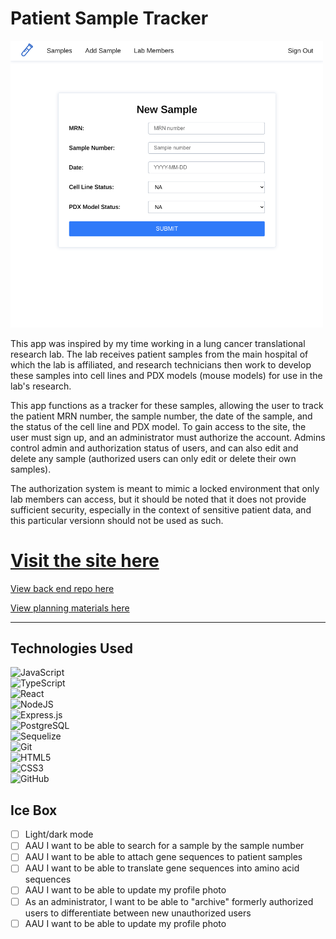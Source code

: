 # Patient Sample Tracker

<img src="./src/assets/screenshot.png" alt="Screnshot of a form to add a sample" width="500">

This app was inspired by my time working in a lung cancer translational research lab. The lab receives patient samples from the main hospital of which the lab is affiliated, and research technicians then work to develop these samples into cell lines and PDX models (mouse models) for use in the lab's research. 

This app functions as a tracker for these samples, allowing the user to track the patient MRN number, the sample number, the date of the sample, and the status of the cell line and PDX model. To gain access to the site, the user must sign up, and an administrator must authorize the account. Admins control admin and authorization status of users, and can also edit and delete any sample (authorized users can only edit or delete their own samples). 

The authorization system is meant to mimic a locked environment that only lab members can access, but it should be noted that it does not provide sufficient security, especially in the context of sensitive patient data, and this particular versionn should not be used as such. 

# [Visit the site here]()

[View back end repo here](https://github.com/DanielleColucci/patient-sample-tracker-back-end)

[View planning materials here](https://trello.com/b/V3dfXxeM/patient-sample-tracker)

---

## Technologies Used

![JavaScript](https://img.shields.io/badge/javascript-%23323330.svg?style=for-the-badge&logo=javascript&logoColor=%23F7DF1E)<br/>
![TypeScript](https://img.shields.io/badge/TypeScript-007ACC?style=for-the-badge&logo=typescript&logoColor=white)<br/>
![React](https://img.shields.io/badge/react-%2320232a.svg?style=for-the-badge&logo=react&logoColor=%2361DAFB)<br />
![NodeJS](https://img.shields.io/badge/node.js-6DA55F?style=for-the-badge&logo=node.js&logoColor=white)<br />
![Express.js](https://img.shields.io/badge/express.js-%23404d59.svg?style=for-the-badge&logo=express&logoColor=%2361DAFB)<br />
![PostgreSQL](https://img.shields.io/badge/PostgreSQL-316192?style=for-the-badge&logo=postgresql&logoColor=white)<br />
![Sequelize](https://img.shields.io/badge/Sequelize-52B0E7?style=for-the-badge&logo=Sequelize&logoColor=white)<br />
![Git](https://img.shields.io/badge/git-%23F05033.svg?style=for-the-badge&logo=git&logoColor=white)<br />
![HTML5](https://img.shields.io/badge/html5-%23E34F26.svg?style=for-the-badge&logo=html5&logoColor=white)<br />
![CSS3](https://img.shields.io/badge/css3-%231572B6.svg?style=for-the-badge&logo=css3&logoColor=white)<br />
![GitHub](https://img.shields.io/badge/github-%23121011.svg?style=for-the-badge&logo=github&logoColor=white)<br />

## Ice Box

- [ ] Light/dark mode
- [ ] AAU I want to be able to search for a sample by the sample number
- [ ] AAU I want to be able to attach gene sequences to patient samples
- [ ] AAU I want to be able to translate gene sequences into amino acid sequences
- [ ] AAU I want to be able to update my profile photo 
- [ ] As an administrator, I want to be able to "archive" formerly authorized users to differentiate between new unauthorized users
- [ ] AAU I want to be able to update my profile photo 